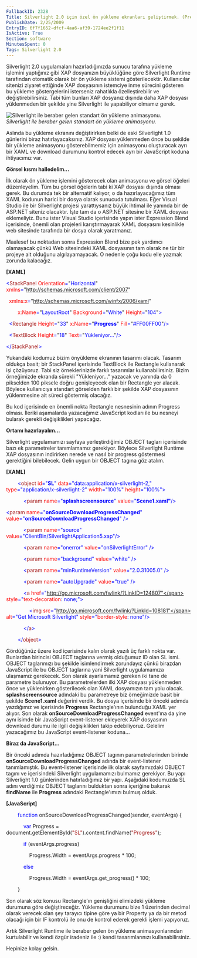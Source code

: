 ```yaml
---
FallbackID: 2328
Title: Silverlight 2.0 için özel ön yükleme ekranları geliştirmek. (PreLoader)
PublishDate: 2/25/2009
EntryID: 6f7f1652-dfcf-4aa6-af39-1724ee2f1f11
IsActive: True
Section: software
MinutesSpent: 0
Tags: Silverlight 2.0
---
```

Silverlight 2.0 uygulamaları hazırladığınızda sunucu tarafına yükleme
işlemini yaptığınız gibi XAP dosyanızın büyüklüğüne göre Silverlight
Runtime tarafından otomatik olarak bir ön yükleme sistemi
gösterilecektir. Kullanıcılar sitenizi ziyaret ettiğinde XAP dosyasının
istemciye inme sürecini gösteren bu yükleme göstergelerini isterseniz
rahatlıkla özelleştirebilir ve değiştirebilirsiniz. Tabi tüm bunları XAP
dosyanız dışında daha XAP dosyası yüklenmeden bir şekilde yine
Silverlight ile yapabiliyor olmamız gerek.

![Silverlight ile beraber gelen standart ön yükleme
animasyonu.](http://cdn.daron.yondem.com/assets/2328/25022009_1.jpg)\
*Silverlight ile beraber gelen standart ön yükleme animasyonu.*

Aslında bu yükleme ekranını değiştirirken belki de eski Silverlight 1.0
günlerini biraz hatırlayacaksınız. XAP dosyası yüklenmeden önce bu
şekilde bir yükleme animasyonu gösterebilmemiz için animasyonu
oluşturacak ayrı bir XAML ve download durumunu kontrol edecek ayrı bir
JavaScript koduna ihtiyacımız var.

**Görsel kısmı halledelim...**

İlk olarak ön yükleme işlemini gösterecek olan animasyonu ve görsel
öğeleri düzenleyelim. Tüm bu görsel öğelerin tabi ki XAP dosyası dışında
olması gerek. Bu durumda tek bir alternatif kalıyor, o da
hazırlayacağımız tüm XAML kodunun harici bir dosya olarak sunucuda
tutulması. Eğer Visual Studio ile bir Silverlight projesi yarattıysanız
büyük ihtimal ile yanında bir de ASP.NET siteniz olacaktır. İşte tam da
o ASP.NET sitesine bir XAML dosyası eklemeliyiz. Bunu ister Visual
Studio içerisinde yapın ister Expression Blend içerisinde, önemli olan
projeleri karıştırmayarak XAML dosyasını kesinlikle web sitesinde
tarafında bir dosya olarak yaratmanız.

Maalesef bu noktadan sonra Expression Blend bize pek yardımcı olamayacak
çünkü Web sitesindeki XAML dosyasının tam olarak ne tür bir projeye ait
olduğunu algılayamayacak. O nedenle çoğu kodu elle yazmak zorunda
kalacağız.

**[XAML]**

<span style="color: blue;">\<</span><span
style="color: #a31515;">StackPanel</span><span style="color: blue;">
</span><span style="color: red;">Orientation</span><span
style="color: blue;">=</span>"<span
style="color: blue;">Horizontal</span>"<span style="color: blue;">
</span><span style="color: red;">xmlns</span><span
style="color: blue;">=</span>"<span
style="color: blue;">http://schemas.microsoft.com/client/2007</span>"

<span style="color: blue;">  </span><span
style="color: red;">xmlns:x</span><span
style="color: blue;">=</span>"<span
style="color: blue;">http://schemas.microsoft.com/winfx/2006/xaml</span>"

<span style="color: blue;">        </span><span
style="color: red;">x:Name</span><span
style="color: blue;">=</span>"<span
style="color: blue;">LayoutRoot</span>"<span style="color: blue;">
</span><span style="color: red;">Background</span><span
style="color: blue;">=</span>"<span
style="color: blue;">White</span>"<span style="color: blue;">
</span><span style="color: red;">Height</span><span
style="color: blue;">=</span>"<span
style="color: blue;">104</span>"<span style="color: blue;">\></span>

<span style="color: blue;">  \<</span><span
style="color: #a31515;">Rectangle</span><span style="color: blue;">
</span><span style="color: red;">Height</span><span
style="color: blue;">=</span>"<span style="color: blue;">33</span>"<span
style="color: blue;"> </span><span
style="color: red;">x:Name</span><span
style="color: blue;">=</span>"<span
style="color: blue;">**Progress**</span>"<span style="color: blue;">
</span><span style="color: red;">Fill</span><span
style="color: blue;">=</span>"<span
style="color: blue;">\#FF00FF00</span>"<span
style="color: blue;">/\></span>

<span style="color: blue;">  \<</span><span
style="color: #a31515;">TextBlock</span><span style="color: blue;">
</span><span style="color: red;">Height</span><span
style="color: blue;">=</span>"<span style="color: blue;">18</span>"<span
style="color: blue;"> </span><span style="color: red;">Text</span><span
style="color: blue;">=</span>"<span
style="color: blue;">Yükleniyor...</span>"<span
style="color: blue;">/\></span>

<span style="color: blue;">\</</span><span
style="color: #a31515;">StackPanel</span><span
style="color: blue;">\></span>

Yukarıdaki kodumuz bizim önyükleme ekranının tasarımı olacak. Tasarım
oldukça basit; bir StackPanel içerisinde TextBlock ile Rectangle
kullanarak işi çözüyoruz. Tabi siz örneklerinizde farklı tasarımlar
kullanabilirsiniz. Bizim örneğimizde ekranda sürekli "Yükleniyor..."
yazacak ve yanında da 0 pikselden 100 piksele doğru genişleyecek olan
bir Rectangle yer alacak. Böylece kullanıcıya standart görselden farklı
bir şekilde XAP dosyasının  yüklenmesine ait süreci göstermiş olacağız.

Bu kod içerisinde en önemli nokta Rectangle nesnesinin adının Progress
olması. İleriki aşamalarda yazacağımız JavaScript kodları ile bu nesneyi
bularak gerekli değişiklikleri yapacağız.

**Ortamı hazırlayalım...**

Silverlight uygulamamızı sayfaya yerleştirdiğimiz OBJECT tagları
içerisinde bazı ek parametreler tanımlamamız gerekiyor. Böylece
Silverlight Runtime XAP dosyasının indirirken nerede ve nasıl bir
progress göstermesi gerektiğini bilebilecek. Gelin uygun bir OBJECT
tagına göz atalım.

**[XAML]**

        <span style="color: blue;">\<</span><span
style="color: #a31515;">object</span> <span
style="color: red;">id</span><span style="color: blue;">="**SL**"</span>
<span style="color: red;">data</span><span
style="color: blue;">="data:application/x-silverlight-2,"</span> <span
style="color: red;">type</span><span
style="color: blue;">="application/x-silverlight-2"</span> <span
style="color: red;">width</span><span
style="color: blue;">="100%"</span> <span
style="color: red;">height</span><span
style="color: blue;">="100%"\></span>

            <span style="color: blue;">\<</span><span
style="color: #a31515;">param</span> <span
style="color: red;">name</span><span
style="color: blue;">="**splashscreensource**"</span> <span
style="color: red;">value</span><span
style="color: blue;">="**Scene1.xaml"**/\></span>   

<span style="color: blue;">\<</span><span
style="color: #a31515;">param</span> <span
style="color: red;">name</span><span
style="color: blue;">="**onSourceDownloadProgressChanged**"</span> <span
style="color: red;">value</span><span
style="color: blue;">="**onSourceDownloadProgressChanged**"</span> <span
style="color: blue;">/\></span>

            <span style="color: blue;">\<</span><span
style="color: #a31515;">param</span> <span
style="color: red;">name</span><span
style="color: blue;">="source"</span> <span
style="color: red;">value</span><span
style="color: blue;">="ClientBin/SilverlightApplication5.xap"/\></span>

            <span style="color: blue;">\<</span><span
style="color: #a31515;">param</span> <span
style="color: red;">name</span><span
style="color: blue;">="onerror"</span> <span
style="color: red;">value</span><span
style="color: blue;">="onSilverlightError"</span> <span
style="color: blue;">/\></span>

            <span style="color: blue;">\<</span><span
style="color: #a31515;">param</span> <span
style="color: red;">name</span><span
style="color: blue;">="background"</span> <span
style="color: red;">value</span><span
style="color: blue;">="white"</span> <span
style="color: blue;">/\></span>

            <span style="color: blue;">\<</span><span
style="color: #a31515;">param</span> <span
style="color: red;">name</span><span
style="color: blue;">="minRuntimeVersion"</span> <span
style="color: red;">value</span><span
style="color: blue;">="2.0.31005.0"</span> <span
style="color: blue;">/\></span>

            <span style="color: blue;">\<</span><span
style="color: #a31515;">param</span> <span
style="color: red;">name</span><span
style="color: blue;">="autoUpgrade"</span> <span
style="color: red;">value</span><span
style="color: blue;">="true"</span> <span
style="color: blue;">/\></span>

            <span style="color: blue;">\<</span><span
style="color: #a31515;">a</span> <span
style="color: red;">href</span><span
style="color: blue;">="http://go.microsoft.com/fwlink/?LinkID=124807"</span>
<span style="color: red;">style</span><span
style="color: blue;">="</span><span
style="color: red;">text-decoration</span>: <span
style="color: blue;">none</span>;<span style="color: blue;">"\></span>

                <span style="color: blue;">\<</span><span
style="color: #a31515;">img</span> <span
style="color: red;">src</span><span
style="color: blue;">="http://go.microsoft.com/fwlink/?LinkId=108181"</span>
<span style="color: red;">alt</span><span style="color: blue;">="Get
Microsoft Silverlight"</span> <span
style="color: red;">style</span><span
style="color: blue;">="</span><span
style="color: red;">border-style</span>: <span
style="color: blue;">none"/\></span>

            <span style="color: blue;">\</</span><span
style="color: #a31515;">a</span><span style="color: blue;">\></span>

        <span style="color: blue;">\</</span><span
style="color: #a31515;">object</span><span
style="color: blue;">\></span>

Gördüğünüz üzere kod içerisinde kalın olarak yazılı üç farklı nokta var.
Bunlardan birincisi OBJECT taglarına vermiş olduğumuz ID olan SL ismi.
OBJECT taglarımızı bu şekilde isimlendirmek zorundayız çünkü birazdan
JavaScript ile bu OBJECT taglarına yani Silverlight uygulamamıza
ulaşmamız gerekecek. Son olarak ayarlamamız gereken iki tane de
parametre bulunuyor. Bu parametrelerden ilki XAP dosyası yüklenmeden
önce ve yüklenirken gösterilecek olan XAML dosyamızın tam yolu olacak.
**splashscreensource** adındaki bu parametreye biz örneğimizde basit bir
şekilde **Scene1.xaml** değerini verdik. Bu dosya içerisinde bir önceki
adımda yazdığımız ve içerisinde **Progress** Rectangle'ının bulunduğu
XAML yer alıyor. Son olarak **onSourceDownloadProgressChanged**
event'ına da yine aynı isimde bir JavaScript event-listener ekleyerek
XAP dosyasının download durumu ile ilgili değişiklikleri takip
edebiliyoruz. Gelelim yazacağımız bu JavaScript event-listener koduna...

**Biraz da JavaScript...**

Bir önceki adımda hazırladığımız OBJECT tagının parametrelerinden
birinde **onSourceDownloadProgressChanged** adında bir event-listener
tanımlamıştık. Bu event-listener içerisinde ilk olarak sayfamızdaki
OBJECT tagını ve içerisindeki Silverlight uygulamamızı bulmamız
gerekiyor. Bu yapı Silverlight 1.0 günlerinden hatırladığımız bir yapı.
Aşağıdaki kodumuzda SL adını verdiğimiz OBJECT taglarını bulduktan sonra
içeriğine bakarak **findName** ile **Progress** adındaki Rectangle'ımızı
bulmuş olduk.

**[JavaScript]**

        <span style="color: blue;">function</span>
onSourceDownloadProgressChanged(sender, eventArgs) {

            <span style="color: blue;">var</span> Progress =
document.getElementById(<span
style="color: #a31515;">"SL"</span>).content.findName(<span
style="color: #a31515;">"Progress"</span>);

            <span style="color: blue;">if</span> (eventArgs.progress)

                Progress.Width = eventArgs.progress \* 100;

            <span style="color: blue;">else</span>

                Progress.Width = eventArgs.get\_progress() \* 100;

        }

Son olarak söz konusu Rectangle'ın genişliğini elimizdeki yükleme
durumuna göre değiştireceğiz. Yükleme durumunu bize 1 üzerinden decimal
olarak verecek olan şey tarayıcı tipine göre ya bir Property ya da bir
metod olacağı için bir IF kontrolü ile onu de kontrol ederek gerekli
işlemi yapıyoruz.

Artık Silverlight Runtime ile beraber gelen ön yükleme animasyonlarından
kurtulabilir ve kendi özgür iradeniz ile :) kendi tasarımlarınızı
kullanabilirsiniz.

Hepinize kolay gelsin.


